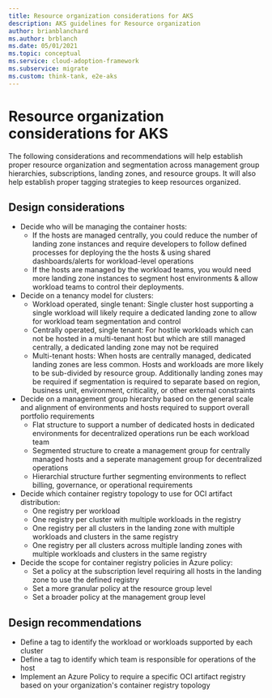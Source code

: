 ```yaml
---
title: Resource organization considerations for AKS
description: AKS guidelines for Resource organization
author: brianblanchard
ms.author: brblanch
ms.date: 05/01/2021
ms.topic: conceptual
ms.service: cloud-adoption-framework
ms.subservice: migrate
ms.custom: think-tank, e2e-aks
---
```


# Resource organization considerations for AKS

The following considerations and recommendations will help establish proper resource organization and segmentation across management group hierarchies, subscriptions, landing zones, and resource groups. It will also help establish proper tagging strategies to keep resources organized.

## Design considerations

- Decide who will be managing the container hosts:
    - If the hosts are managed centrally, you could reduce the number of landing zone instances and require developers to follow defined processes for deploying the the hosts & using shared dashboards/alerts for workload-level operations
    - If the hosts are managed by the workload teams, you would need more landing zone instances to segment host environments & allow workload teams to control their deployments.
- Decide on a tenancy model for clusters:
    - Workload operated, single tenant: Single cluster host supporting a single workload will likely require a dedicated landing zone to allow for workload team segmentation and control
    - Centrally operated, single tenant: For hostile workloads which can not be hosted in a multi-tenant host but which are still managed centrally, a dedicated landing zone may not be required
    - Multi-tenant hosts: When hosts are centrally managed, dedicated landing zones are less common. Hosts and workloads are more likely to be sub-divided by resource group. Additionally landing zones may be required if segmentation is required to separate based on region, business unit, environment, criticality, or other external constraints
- Decide on a management group hierarchy based on the general scale and alignment of environments and hosts required to support overall portfolio requirements
    - Flat structure to support a number of dedicated hosts in dedicated environments for decentralized operations run be each workload team
    - Segmented structure to create a management group for centrally managed hosts and a seperate management group for decentralized operations
    - Hierarchial structure further segmenting environments to reflect billing, governance, or operational requirements 
- Decide which container registry topology to use for OCI artifact distribution:
    - One registry per workload
    - One registry per cluster with multiple workloads in the registry
    - One registry per all clusters in the landing zone with multiple workloads and clusters in the same registry
    - One registry per all clusters across multiple landing zones with multiple workloads and clusters in the same registry
- Decide the scope for container registry policies in Azure policy:
    - Set a policy at the subscription level requiring all hosts in the landing zone to use the defined registry
    - Set a more granular policy at the resource group level
    - Set a broader policy at the management group level

## Design recommendations

- Define a tag to identify the workload or workloads supported by each cluster
- Define a tag to identify which team is responsible for operations of the host
- Implement an Azure Policy to require a specific OCI artifact registry based on your organization's container registry topology
